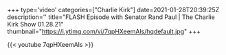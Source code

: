 +++
type='video'
categories=["Charlie Kirk"]
date=2021-01-28T20:39:25Z
description=''
title="FLASH Episode with Senator Rand Paul | The Charlie Kirk Show 01.28.21"
thumbnail="https://i.ytimg.com/vi/7qpHXeemAls/hqdefault.jpg"
+++

{{< youtube 7qpHXeemAls >}}
